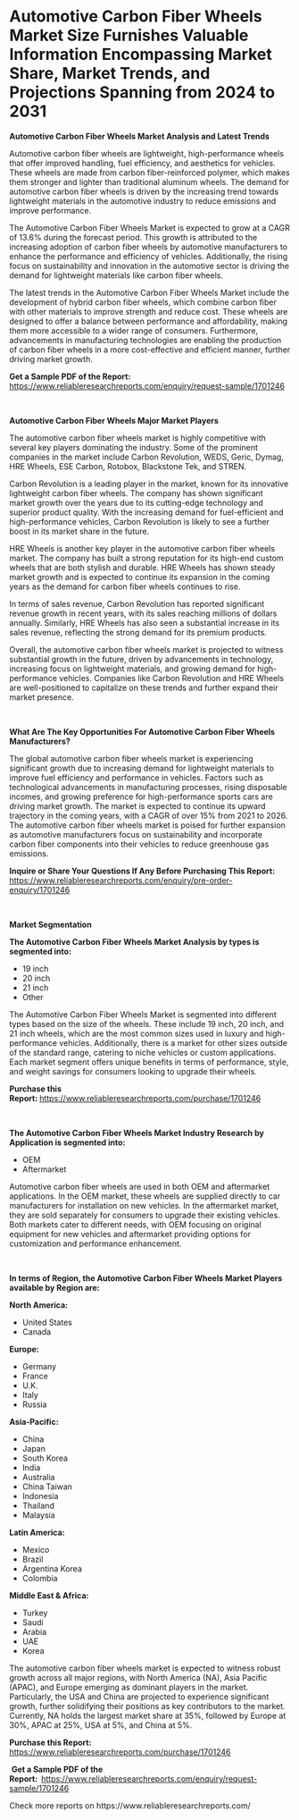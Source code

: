 <p><h1>Automotive Carbon Fiber Wheels Market Size Furnishes Valuable Information Encompassing Market Share, Market Trends, and Projections Spanning from 2024 to 2031</h1></p><p><strong>Automotive Carbon Fiber Wheels Market Analysis and Latest Trends</strong></p>
<p><p>Automotive carbon fiber wheels are lightweight, high-performance wheels that offer improved handling, fuel efficiency, and aesthetics for vehicles. These wheels are made from carbon fiber-reinforced polymer, which makes them stronger and lighter than traditional aluminum wheels. The demand for automotive carbon fiber wheels is driven by the increasing trend towards lightweight materials in the automotive industry to reduce emissions and improve performance.</p><p>The Automotive Carbon Fiber Wheels Market is expected to grow at a CAGR of 13.6% during the forecast period. This growth is attributed to the increasing adoption of carbon fiber wheels by automotive manufacturers to enhance the performance and efficiency of vehicles. Additionally, the rising focus on sustainability and innovation in the automotive sector is driving the demand for lightweight materials like carbon fiber wheels.</p><p>The latest trends in the Automotive Carbon Fiber Wheels Market include the development of hybrid carbon fiber wheels, which combine carbon fiber with other materials to improve strength and reduce cost. These wheels are designed to offer a balance between performance and affordability, making them more accessible to a wider range of consumers. Furthermore, advancements in manufacturing technologies are enabling the production of carbon fiber wheels in a more cost-effective and efficient manner, further driving market growth.</p></p>
<p><strong>Get a Sample PDF of the Report:&nbsp;</strong> <a href="https://www.reliableresearchreports.com/enquiry/request-sample/1701246">https://www.reliableresearchreports.com/enquiry/request-sample/1701246</a></p>
<p>&nbsp;</p>
<p><strong>Automotive Carbon Fiber Wheels Major Market Players</strong></p>
<p><p>The automotive carbon fiber wheels market is highly competitive with several key players dominating the industry. Some of the prominent companies in the market include Carbon Revolution, WEDS, Geric, Dymag, HRE Wheels, ESE Carbon, Rotobox, Blackstone Tek, and STREN.</p><p>Carbon Revolution is a leading player in the market, known for its innovative lightweight carbon fiber wheels. The company has shown significant market growth over the years due to its cutting-edge technology and superior product quality. With the increasing demand for fuel-efficient and high-performance vehicles, Carbon Revolution is likely to see a further boost in its market share in the future.</p><p>HRE Wheels is another key player in the automotive carbon fiber wheels market. The company has built a strong reputation for its high-end custom wheels that are both stylish and durable. HRE Wheels has shown steady market growth and is expected to continue its expansion in the coming years as the demand for carbon fiber wheels continues to rise.</p><p>In terms of sales revenue, Carbon Revolution has reported significant revenue growth in recent years, with its sales reaching millions of dollars annually. Similarly, HRE Wheels has also seen a substantial increase in its sales revenue, reflecting the strong demand for its premium products.</p><p>Overall, the automotive carbon fiber wheels market is projected to witness substantial growth in the future, driven by advancements in technology, increasing focus on lightweight materials, and growing demand for high-performance vehicles. Companies like Carbon Revolution and HRE Wheels are well-positioned to capitalize on these trends and further expand their market presence.</p></p>
<p>&nbsp;</p>
<p><strong>What Are The Key Opportunities For Automotive Carbon Fiber Wheels Manufacturers?</strong></p>
<p><p>The global automotive carbon fiber wheels market is experiencing significant growth due to increasing demand for lightweight materials to improve fuel efficiency and performance in vehicles. Factors such as technological advancements in manufacturing processes, rising disposable incomes, and growing preference for high-performance sports cars are driving market growth. The market is expected to continue its upward trajectory in the coming years, with a CAGR of over 15% from 2021 to 2026. The automotive carbon fiber wheels market is poised for further expansion as automotive manufacturers focus on sustainability and incorporate carbon fiber components into their vehicles to reduce greenhouse gas emissions.</p></p>
<p><strong>Inquire or Share Your Questions If Any Before Purchasing This Report:</strong> <a href="https://www.reliableresearchreports.com/enquiry/pre-order-enquiry/1701246">https://www.reliableresearchreports.com/enquiry/pre-order-enquiry/1701246</a></p>
<p>&nbsp;</p>
<p><strong>Market Segmentation</strong></p>
<p><strong>The Automotive Carbon Fiber Wheels Market Analysis by types is segmented into:</strong></p>
<p><ul><li>19 inch</li><li>20 inch</li><li>21 inch</li><li>Other</li></ul></p>
<p><p>The Automotive Carbon Fiber Wheels Market is segmented into different types based on the size of the wheels. These include 19 inch, 20 inch, and 21 inch wheels, which are the most common sizes used in luxury and high-performance vehicles. Additionally, there is a market for other sizes outside of the standard range, catering to niche vehicles or custom applications. Each market segment offers unique benefits in terms of performance, style, and weight savings for consumers looking to upgrade their wheels.</p></p>
<p><strong>Purchase this Report:&nbsp;</strong><a href="https://www.reliableresearchreports.com/purchase/1701246">https://www.reliableresearchreports.com/purchase/1701246</a></p>
<p>&nbsp;</p>
<p><strong>The Automotive Carbon Fiber Wheels Market Industry Research by Application is segmented into:</strong></p>
<p><ul><li>OEM</li><li>Aftermarket</li></ul></p>
<p><p>Automotive carbon fiber wheels are used in both OEM and aftermarket applications. In the OEM market, these wheels are supplied directly to car manufacturers for installation on new vehicles. In the aftermarket market, they are sold separately for consumers to upgrade their existing vehicles. Both markets cater to different needs, with OEM focusing on original equipment for new vehicles and aftermarket providing options for customization and performance enhancement.</p></p>
<p>&nbsp;</p>
<p><strong>In terms of Region, the Automotive Carbon Fiber Wheels Market Players available by Region are:</strong></p>
<p>
    <p> <strong> North America: </strong>
        <ul>
            <li>United States</li>
            <li>Canada</li>
        </ul>
        </p> 
    <p> <strong> Europe: </strong>
        <ul>
            <li>Germany</li>
            <li>France</li>
            <li>U.K.</li>
            <li>Italy</li>
            <li>Russia</li>
        </ul>
        </p> 
    <p> <strong> Asia-Pacific: </strong>
        <ul>
            <li>China</li>
            <li>Japan</li>
            <li>South Korea</li>
            <li>India</li>
            <li>Australia</li>
            <li>China Taiwan</li>
            <li>Indonesia</li>
            <li>Thailand</li>
            <li>Malaysia</li>
        </ul>
        </p> 
    <p> <strong> Latin America: </strong>
        <ul>
            <li>Mexico</li>
            <li>Brazil</li>
            <li>Argentina Korea</li>
            <li>Colombia</li>
        </ul>
        </p> 
    <p> <strong> Middle East & Africa: </strong>
        <ul>
            <li>Turkey</li>
            <li>Saudi</li>
            <li>Arabia</li>
            <li>UAE</li>
            <li>Korea</li>
        </ul>
    </p>
    </p>
<p><p>The automotive carbon fiber wheels market is expected to witness robust growth across all major regions, with North America (NA), Asia Pacific (APAC), and Europe emerging as dominant players in the market. Particularly, the USA and China are projected to experience significant growth, further solidifying their positions as key contributors to the market. Currently, NA holds the largest market share at 35%, followed by Europe at 30%, APAC at 25%, USA at 5%, and China at 5%.</p></p>
<p><strong>Purchase this Report: </strong><a href="https://www.reliableresearchreports.com/purchase/1701246">https://www.reliableresearchreports.com/purchase/1701246</a></p>
<p>&nbsp;<strong>Get a Sample PDF of the Report:&nbsp;&nbsp;</strong><a href="https://www.reliableresearchreports.com/enquiry/request-sample/1701246">https://www.reliableresearchreports.com/enquiry/request-sample/1701246</a></p>
<p><strong></strong></p>
<p>Check more reports on https://www.reliableresearchreports.com/</p>